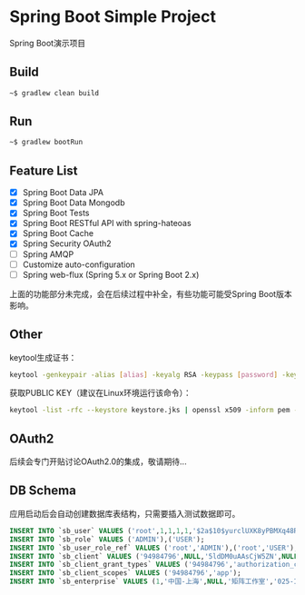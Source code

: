 # Spring Boot Simple Project

Spring Boot演示项目

## Build

```bash
~$ gradlew clean build
```

## Run

```bash
~$ gradlew bootRun
```

## Feature List
- [x] Spring Boot Data JPA
- [x] Spring Boot Data Mongodb
- [x] Spring Boot Tests
- [x] Spring Boot RESTful API with spring-hateoas
- [x] Spring Boot Cache
- [x] Spring Security OAuth2
- [ ] Spring AMQP
- [ ] Customize auto-configuration
- [ ] Spring web-flux (Spring 5.x or Spring Boot 2.x)

上面的功能部分未完成，会在后续过程中补全，有些功能可能受Spring Boot版本影响。

## Other

keytool生成证书：

```bash
keytool -genkeypair -alias [alias] -keyalg RSA -keypass [password] -keystore keystore.jks -storepass [password]
```

获取PUBLIC KEY（建议在Linux环境运行该命令）：

```bash
keytool -list -rfc --keystore keystore.jks | openssl x509 -inform pem -pubkey
```

## OAuth2

后续会专门开贴讨论OAuth2.0的集成，敬请期待...

## DB Schema

应用启动后会自动创建数据库表结构，只需要插入测试数据即可。

```sql
INSERT INTO `sb_user` VALUES ('root',1,1,1,1,'$2a$10$yurclUXK8yPBMXq48R/JOO/gPyGSxt9nPntf9uzHDKHnmz4RbQSDu'),('user',1,1,1,1,'$2a$10$FCGoiDits7Dk.mBP8ETUseHohoD3mvH08shEXMuM8TXksPv3PQ0cO');
INSERT INTO `sb_role` VALUES ('ADMIN'),('USER');
INSERT INTO `sb_user_role_ref` VALUES ('root','ADMIN'),('root','USER'),('user','USER');
INSERT INTO `sb_client` VALUES ('94984796',NULL,'5ldDM0uAAsCjW5ZN',NULL);
INSERT INTO `sb_client_grant_types` VALUES ('94984796','authorization_code'),('94984796','password');
INSERT INTO `sb_client_scopes` VALUES ('94984796','app');
INSERT INTO `sb_enterprise` VALUES (1,'中国-上海',NULL,'矩阵工作室','025-12345678');
```
